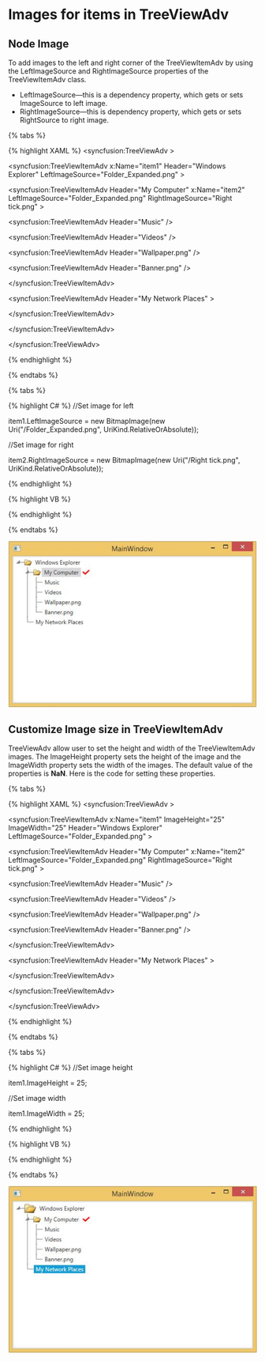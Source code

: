 # Images for items in TreeViewAdv

## Node Image

To add images to the left and right corner of the TreeViewItemAdv by using the LeftImageSource and RightImageSource properties of the TreeViewItemAdv class.

* LeftImageSource—this is a dependency property, which gets or sets ImageSource to left image.
* RightImageSource—this is dependency property, which gets or sets RightSource to right image.

{% tabs %}

{% highlight XAML %}
<syncfusion:TreeViewAdv >

<syncfusion:TreeViewItemAdv x:Name="item1" Header="Windows Explorer" LeftImageSource="Folder_Expanded.png"  >

<syncfusion:TreeViewItemAdv Header="My Computer" x:Name="item2" LeftImageSource="Folder_Expanded.png" RightImageSource="Right tick.png" >

<syncfusion:TreeViewItemAdv Header="Music"  />

<syncfusion:TreeViewItemAdv Header="Videos"  />

<syncfusion:TreeViewItemAdv Header="Wallpaper.png"  />

<syncfusion:TreeViewItemAdv Header="Banner.png"  />

</syncfusion:TreeViewItemAdv>

<syncfusion:TreeViewItemAdv Header="My Network Places"  >

</syncfusion:TreeViewItemAdv>

</syncfusion:TreeViewItemAdv>

</syncfusion:TreeViewAdv>

{% endhighlight %}

{% endtabs %}

{% tabs %}

{% highlight C# %}
//Set image for left

item1.LeftImageSource = new BitmapImage(new Uri("/Folder_Expanded.png", UriKind.RelativeOrAbsolute));

//Set image for right

item2.RightImageSource = new BitmapImage(new Uri("/Right tick.png", UriKind.RelativeOrAbsolute));

{% endhighlight %}

{% highlight VB %}

{% endhighlight %}

{% endtabs %}  


![](Images_for_items_in_TreeViewAdv_images/Images_for_items_in_TreeViewAdv_img1.jpeg)


## Customize Image size in TreeViewItemAdv

TreeViewAdv allow user to set the height and width of the TreeViewItemAdv images. The ImageHeight property sets the height of the image and the ImageWidth property sets the width of the images. The default value of the properties is __NaN__. Here is the code for setting these properties.

{% tabs %}

{% highlight XAML %}
<syncfusion:TreeViewAdv >

<syncfusion:TreeViewItemAdv x:Name="item1" ImageHeight="25" ImageWidth="25" Header="Windows Explorer" LeftImageSource="Folder_Expanded.png"  >

<syncfusion:TreeViewItemAdv Header="My Computer" x:Name="item2"  LeftImageSource="Folder_Expanded.png" RightImageSource="Right tick.png" >

<syncfusion:TreeViewItemAdv Header="Music"  />

<syncfusion:TreeViewItemAdv Header="Videos"  />

<syncfusion:TreeViewItemAdv Header="Wallpaper.png"  />

<syncfusion:TreeViewItemAdv Header="Banner.png"  />

</syncfusion:TreeViewItemAdv>

<syncfusion:TreeViewItemAdv Header="My Network Places"  >

</syncfusion:TreeViewItemAdv>

</syncfusion:TreeViewItemAdv>

</syncfusion:TreeViewAdv>

{% endhighlight %}

{% endtabs %}

{% tabs %}

{% highlight C# %}
//Set image height

item1.ImageHeight = 25;

//Set image width

item1.ImageWidth = 25;

{% endhighlight %}

{% highlight VB %}

{% endhighlight %}

{% endtabs %}  


![](Images_for_items_in_TreeViewAdv_images/Images_for_items_in_TreeViewAdv_img2.jpeg)


